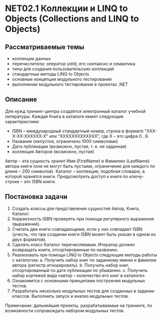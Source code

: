 # NET02.1 Коллекции и LINQ to Objects (Collections and LINQ to Objects)
## Рассматриваемые темы
- коллекции данных
- перечислители; оператор yield, его синтаксис и семантика
- типы для создания пользовательских коллекций
- стандартные методы LINQ to Objects
- основные концепции модульного тестирования
- выполнение модульного тестирования в проектах .NET
## Описание
Для нужд тренинг-центра создаётся электронный каталог учебной литературы. Каждая Книга в каталоге имеет следующие характеристики:
- ISBN – международный стандартный номер, строка в формате "XXX-X-XX-XXXXXX-X" или "XXXXXXXXXXXXX", где X – это цифра 0...9.
- Название (непустое, ограничено 1000 символами)
- Дата публикации (возможно, пустая, т. е. не заданная)
- коллекция Авторов (возможно, пустая)

Автор – эта сущность хранит Имя (FirstName) и Фамилию (LastName) автора книги (они не могут быть пустыми, ограничение для каждого по длине – 200 символов).
Каталог – коллекция, подобная словарю, в которой хранятся книги. Предусмотреть доступ к книге по ключу-строке – это ISBN книги.
## Постановка задачи
1.	Создать классы для представления сущностей Автор, Книга, Каталог.
2.	Корректность ISBN проверять при помощи регулярного выражения (выражений).
3.	Считать две книги совпадающими, если у них совпадает ISBN (учесть, что при создании книги ISBN может быть указан в одном из двух форматов).
4.	Сделать класс Каталог перечисляемым. Итератор должен возвращать книги, отсортированные по названию.
5.	Реализовать при помощи LINQ to Objects следующие методы работы с каталогом:
a.	Получить набор книг по заданному имени и фамилии автора (регистр игнорировать).
b.	Получить набор книг, отсортированный по дате публикации по убыванию.
c.	Получить набор кортежей вида «автор – количество его книг в каталоге».
6.	Ознакомится с основными принципами построения модульных тестов.
7.	Разработать несколько модульных тестов для созданных в задании классов. Выполнить запуск и анализ модульных тестов.

Примечание: дальнейшие проекты, разрабатываемые на тренинге, по возможности сопровождать набором модульных тестов.

